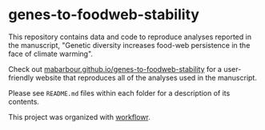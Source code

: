# genes-to-foodweb-stability

This repository contains data and code to reproduce analyses reported in the manuscript, "Genetic diversity increases food-web persistence in the face of climate warming".

Check out [mabarbour.github.io/genes-to-foodweb-stability](https://mabarbour.github.io/genes-to-foodweb-stability/) for a user-friendly website that reproduces all of the analyses used in the manuscript.

Please see `README.md` files within each folder for a description of its contents.

This project was organized with [workflowr](https://github.com/jdblischak/workflowr).
